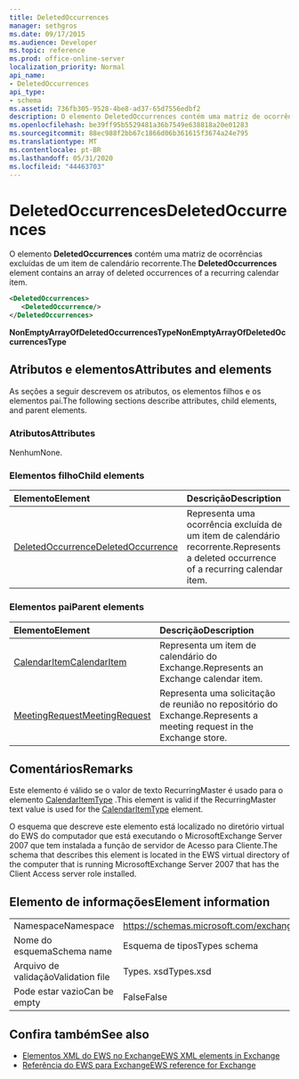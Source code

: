 ```yaml
---
title: DeletedOccurrences
manager: sethgros
ms.date: 09/17/2015
ms.audience: Developer
ms.topic: reference
ms.prod: office-online-server
localization_priority: Normal
api_name:
- DeletedOccurrences
api_type:
- schema
ms.assetid: 736fb305-9528-4be8-ad37-65d7556edbf2
description: O elemento DeletedOccurrences contém uma matriz de ocorrências excluídas de um item de calendário recorrente.
ms.openlocfilehash: be39ff95b5529481a36b7549e638818a20e01283
ms.sourcegitcommit: 88ec988f2bb67c1866d06b361615f3674a24e795
ms.translationtype: MT
ms.contentlocale: pt-BR
ms.lasthandoff: 05/31/2020
ms.locfileid: "44463703"
---
```

# <a name="deletedoccurrences"></a><span data-ttu-id="ed150-103">DeletedOccurrences</span><span class="sxs-lookup"><span data-stu-id="ed150-103">DeletedOccurrences</span></span>

<span data-ttu-id="ed150-104">O elemento **DeletedOccurrences** contém uma matriz de ocorrências excluídas de um item de calendário recorrente.</span><span class="sxs-lookup"><span data-stu-id="ed150-104">The **DeletedOccurrences** element contains an array of deleted occurrences of a recurring calendar item.</span></span> 
  
```xml
<DeletedOccurrences>
   <DeletedOccurrence/>
</DeletedOccurrences>
```

 <span data-ttu-id="ed150-105">**NonEmptyArrayOfDeletedOccurrencesType**</span><span class="sxs-lookup"><span data-stu-id="ed150-105">**NonEmptyArrayOfDeletedOccurrencesType**</span></span>
## <a name="attributes-and-elements"></a><span data-ttu-id="ed150-106">Atributos e elementos</span><span class="sxs-lookup"><span data-stu-id="ed150-106">Attributes and elements</span></span>

<span data-ttu-id="ed150-107">As seções a seguir descrevem os atributos, os elementos filhos e os elementos pai.</span><span class="sxs-lookup"><span data-stu-id="ed150-107">The following sections describe attributes, child elements, and parent elements.</span></span>
  
### <a name="attributes"></a><span data-ttu-id="ed150-108">Atributos</span><span class="sxs-lookup"><span data-stu-id="ed150-108">Attributes</span></span>

<span data-ttu-id="ed150-109">Nenhum</span><span class="sxs-lookup"><span data-stu-id="ed150-109">None.</span></span>
  
### <a name="child-elements"></a><span data-ttu-id="ed150-110">Elementos filho</span><span class="sxs-lookup"><span data-stu-id="ed150-110">Child elements</span></span>

|<span data-ttu-id="ed150-111">**Elemento**</span><span class="sxs-lookup"><span data-stu-id="ed150-111">**Element**</span></span>|<span data-ttu-id="ed150-112">**Descrição**</span><span class="sxs-lookup"><span data-stu-id="ed150-112">**Description**</span></span>|
|:-----|:-----|
|[<span data-ttu-id="ed150-113">DeletedOccurrence</span><span class="sxs-lookup"><span data-stu-id="ed150-113">DeletedOccurrence</span></span>](deletedoccurrence.md) <br/> |<span data-ttu-id="ed150-114">Representa uma ocorrência excluída de um item de calendário recorrente.</span><span class="sxs-lookup"><span data-stu-id="ed150-114">Represents a deleted occurrence of a recurring calendar item.</span></span>  <br/> |
   
### <a name="parent-elements"></a><span data-ttu-id="ed150-115">Elementos pai</span><span class="sxs-lookup"><span data-stu-id="ed150-115">Parent elements</span></span>

|<span data-ttu-id="ed150-116">**Elemento**</span><span class="sxs-lookup"><span data-stu-id="ed150-116">**Element**</span></span>|<span data-ttu-id="ed150-117">**Descrição**</span><span class="sxs-lookup"><span data-stu-id="ed150-117">**Description**</span></span>|
|:-----|:-----|
|[<span data-ttu-id="ed150-118">CalendarItem</span><span class="sxs-lookup"><span data-stu-id="ed150-118">CalendarItem</span></span>](calendaritem.md) <br/> |<span data-ttu-id="ed150-119">Representa um item de calendário do Exchange.</span><span class="sxs-lookup"><span data-stu-id="ed150-119">Represents an Exchange calendar item.</span></span>  <br/> |
|[<span data-ttu-id="ed150-120">MeetingRequest</span><span class="sxs-lookup"><span data-stu-id="ed150-120">MeetingRequest</span></span>](meetingrequest.md) <br/> |<span data-ttu-id="ed150-121">Representa uma solicitação de reunião no repositório do Exchange.</span><span class="sxs-lookup"><span data-stu-id="ed150-121">Represents a meeting request in the Exchange store.</span></span>  <br/> |
   
## <a name="remarks"></a><span data-ttu-id="ed150-122">Comentários</span><span class="sxs-lookup"><span data-stu-id="ed150-122">Remarks</span></span>

<span data-ttu-id="ed150-123">Este elemento é válido se o valor de texto RecurringMaster é usado para o elemento [CalendarItemType](calendaritemtype.md) .</span><span class="sxs-lookup"><span data-stu-id="ed150-123">This element is valid if the RecurringMaster text value is used for the [CalendarItemType](calendaritemtype.md) element.</span></span> 
  
<span data-ttu-id="ed150-124">O esquema que descreve este elemento está localizado no diretório virtual do EWS do computador que está executando o MicrosoftExchange Server 2007 que tem instalada a função de servidor de Acesso para Cliente.</span><span class="sxs-lookup"><span data-stu-id="ed150-124">The schema that describes this element is located in the EWS virtual directory of the computer that is running MicrosoftExchange Server 2007 that has the Client Access server role installed.</span></span>
  
## <a name="element-information"></a><span data-ttu-id="ed150-125">Elemento de informações</span><span class="sxs-lookup"><span data-stu-id="ed150-125">Element information</span></span>

|||
|:-----|:-----|
|<span data-ttu-id="ed150-126">Namespace</span><span class="sxs-lookup"><span data-stu-id="ed150-126">Namespace</span></span>  <br/> |https://schemas.microsoft.com/exchange/services/2006/types  <br/> |
|<span data-ttu-id="ed150-127">Nome do esquema</span><span class="sxs-lookup"><span data-stu-id="ed150-127">Schema name</span></span>  <br/> |<span data-ttu-id="ed150-128">Esquema de tipos</span><span class="sxs-lookup"><span data-stu-id="ed150-128">Types schema</span></span>  <br/> |
|<span data-ttu-id="ed150-129">Arquivo de validação</span><span class="sxs-lookup"><span data-stu-id="ed150-129">Validation file</span></span>  <br/> |<span data-ttu-id="ed150-130">Types. xsd</span><span class="sxs-lookup"><span data-stu-id="ed150-130">Types.xsd</span></span>  <br/> |
|<span data-ttu-id="ed150-131">Pode estar vazio</span><span class="sxs-lookup"><span data-stu-id="ed150-131">Can be empty</span></span>  <br/> |<span data-ttu-id="ed150-132">False</span><span class="sxs-lookup"><span data-stu-id="ed150-132">False</span></span>  <br/> |
   
## <a name="see-also"></a><span data-ttu-id="ed150-133">Confira também</span><span class="sxs-lookup"><span data-stu-id="ed150-133">See also</span></span>

- [<span data-ttu-id="ed150-134">Elementos XML do EWS no Exchange</span><span class="sxs-lookup"><span data-stu-id="ed150-134">EWS XML elements in Exchange</span></span>](ews-xml-elements-in-exchange.md)  
- [<span data-ttu-id="ed150-135">Referência do EWS para Exchange</span><span class="sxs-lookup"><span data-stu-id="ed150-135">EWS reference for Exchange</span></span>](ews-reference-for-exchange.md)

